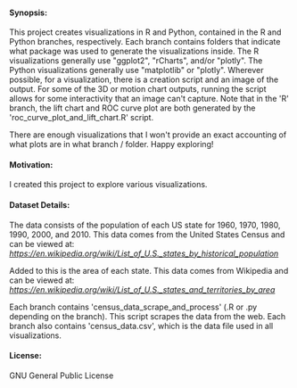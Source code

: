 #### Synopsis:
This project creates visualizations in R and Python, contained in the R and Python branches, respectively. 
Each branch contains folders that indicate what package was used to generate the visualizations inside. 
The R visualizations generally use "ggplot2", "rCharts", and/or "plotly".
The Python visualizations generally use "matplotlib" or "plotly".
Wherever possible, for a visualization, there is a creation script and an image of the output. For some of the 3D or motion chart outputs, running the script allows for some interactivity that an image can't capture.
Note that in the 'R' branch, the lift chart and ROC curve plot are both generated by the 'roc_curve_plot_and_lift_chart.R' script.

There are enough visualizations that I won't provide an exact accounting of what plots are in what branch / folder. Happy exploring!

#### Motivation:
I created this project to explore various visualizations.

#### Dataset Details:
The data consists of the population of each US state for 1960, 1970, 1980, 1990, 2000, and 2010.
This data comes from the United States Census and can be viewed at:
*https://en.wikipedia.org/wiki/List_of_U.S._states_by_historical_population*

Added to this is the area of each state. This data comes from Wikipedia and can be viewed at:
*https://en.wikipedia.org/wiki/List_of_U.S._states_and_territories_by_area*

Each branch contains 'census_data_scrape_and_process' (.R or .py depending on the branch).
This script scrapes the data from the web. 
Each branch also contains 'census_data.csv', which is the data file used in all visualizations.

#### License:
GNU General Public License
